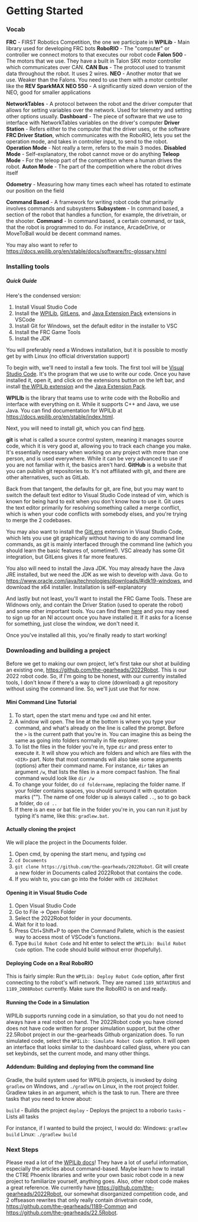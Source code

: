 # Getting Started

### Vocab
**FRC** - FIRST Robotics Competition, the one we participate in
**WPILib** - Main library used for developing FRC bots
**RoboRIO** - The "computer" or controller we connect motors to that executes our robot code
**Falon 500** - The motors that we use. They have a built in Talon SRX motor controller which communicates over CAN. 
**CAN Bus** - The protocol used to transmit data throughout the robot. It uses 2 wires.
**NEO** - Another motor that we use. Weaker than the Falons. You need to use them with a motor controller like the **REV SparkMAX**
**NEO 550** - A significantly sized down version of the NEO, good for smaller applications

**NetworkTables** - A protocol between the robot and the driver computer that allows for setting variables over the network. Used for telemetry and setting other options usually. 
**Dashboard** - The piece of software that we use to interface with NetworkTables variables on the driver's computer
**Driver Station** - Refers either to the computer that the driver uses, or the software **FRC Driver Station**, which communicates with the RoboRIO, lets you set the operation mode, and takes in controller input, to send to the robot. 
**Operation Mode** - Not really a term, refers to the main 3 modes. 
**Disabled Mode** - Self-explanatory, the robot cannot move or do anything
**Teleop Mode** - For the teleop part of the competition where a human drives the robot.
**Auton Mode** - The part of the competition where the robot drives itself

**Odometry** - Measuring how many times each wheel has rotated to estimate our position on the field

**Command Based** - A framework for writing robot code that primarily involves commands and subsystems
**Subsystem** - In command based, a section of the robot that handles a function, for example, the drivetrain, or the shooter. 
**Command** - In command based, a certain command, or task, that the robot is programmed to do. For instance, ArcadeDrive, or MoveToBall would be decent command names. 

You may also want to refer to https://docs.wpilib.org/en/stable/docs/software/frc-glossary.html

### Installing tools

##### Quick Guide
Here's the condensed version:
1. Install Visual Studio Code
2. Install the [WPILib](https://marketplace.visualstudio.com/items?itemName=wpilibsuite.vscode-wpilib), [GitLens](https://marketplace.visualstudio.com/items?itemName=eamodio.gitlens), and [Java Extension Pack](https://marketplace.visualstudio.com/items?itemName=vscjava.vscode-java-pack) extensions in VSCode
3. Install Git for Windows, set the default editor in the installer to VSC
4. Install the FRC Game Tools
5. Install the JDK

You will preferably need a Windows installation, but it is possible to mostly get by with Linux (no official driverstation support)

To begin with, we'll need to install a few tools. The first tool will be [Visual Studio Code](https://code.visualstudio.com/). It's the program that we use to write our code. Once you have installed it, open it, and click on the extensions button on the left bar, and install [the WPILib extension](https://marketplace.visualstudio.com/items?itemName=wpilibsuite.vscode-wpilib) and the [Java Extension Pack](https://marketplace.visualstudio.com/items?itemName=vscjava.vscode-java-pack). 

**WPILIb** is the library that teams use to write code with the RoboRio and interface with everything on it. While it supports C++ and Java, we use Java.  You can find documentation for WPILib at https://docs.wpilib.org/en/stable/index.html. 

Next, you will need to install git, which you can find [here](https://git-scm.com/download/win).

**git** is what is called a source control system, meaning it manages source code, which it is very good at, allowing you to track each change you make. It's essentially necessary when working on any project with more than one person, and is used everywhere. While it can be very advanced to use if you are not familiar with it, the basics aren't hard. **GitHub** is a website that you can publish git repositories to. It's not affiliated with git, and there are other alternatives, such as GitLab. 

Back from that tangent, the defaults for git, are fine, but you may want to switch the default text editor to Visual Studio Code instead of vim, which is known for being hard to exit when you don't know how to use it. Git uses the text editor primarily for resolving something called a merge conflict, which is when your code conflicts with somebody elses, and you're trying to merge the 2 codebases. 

You may also want to install the [GitLens](https://marketplace.visualstudio.com/items?itemName=eamodio.gitlens) extension in Visual Studio Code, which lets you use git graphically without having to do any command line commands, as git is mainly interfaced through the command line (which you should learn the basic features of, sometime!). VSC already has some Git integration, but GitLens gives it far more features. 

You also will need to install the Java JDK. You may already have the Java JRE installed, but we need the JDK as we wish to develop with Java. Go to https://www.oracle.com/java/technologies/downloads/#jdk19-windows, and download the x64 installer. Installation is self-explanatory

And lastly but not least, you'll want to install the FRC Game Tools. These are Widnows only, and contain the Driver Station (used to operate the robot) and some other important tools. You can find them [here](https://www.ni.com/en-us/support/downloads/drivers/download.frc-game-tools.html) and you may need to sign up for an NI account once you have installed it. If it asks for a license for something, just close the window, we don't need it. 

Once you've installed all this, you're finally ready to start working!

### Downloading and building a project

Before we get to making our own project, let's first take our shot at building an existing one, https://github.com/the-gearheads/2022Robot. This is our 2022 robot code. So, if I'm going to be honest, with our currently installed tools, I don't know if there's a way to clone (download) a git repository without using the command line. So, we'll just use that for now. 

#### Mini Command Line Tutorial
1. To start, open the start menu and type `cmd` and hit enter.
2. A window will open. The line at the bottom is where you type your command, and what's already on the line is called the prompt. Before the `>` is the current path that you're in. You can imagine this as being the same as going into folders normally in file explorer. 
3. To list the files in the folder you're in, type `dir` and press enter to execute it. It will show you which are folders and which are files with the `<DIR>` part. Note that most commands will also take some arguments (options) after their command name. For instance, `dir` takes an argument `/w`, that lists the files in a more compact fashion. The final command would look like `dir /w`
4. To change your folder, do `cd foldername`, replacing the folder name. If your folder contains spaces, you should surround it with quotation marks (""). The name of one folder up is always called `..`, so to go back a folder, do `cd ..`
5. If there is an exe or bat file in the folder you're in, you can run it just by typing it's name, like this: `gradlew.bat`. 

#### Actually cloning the project
We will place the project in the Documents folder. 
1. Open cmd, by opening the start menu, and typing `cmd`
2. `cd Documents`
3. `git clone https://github.com/the-gearheads/2022Robot`. Git will create a new folder in Documents called 2022Robot that contains the code.
4. If you wish to, you can go into the folder with `cd 2022Robot`

#### Opening it in Visual Studio Code
1. Open Visual Studio Code
2. Go to File -> Open Folder
3. Select the 2022Robot folder in your documents. 
4. Wait for it to load. 
5. Press Ctrl+Shift+P to open the Command Pallete, which is the easiest way to access most of VSCode's functions. 
6. Type `Build Robot Code` and hit enter to select the `WPILib: Build Robot Code` option. The code should build without error (hopefully). 

#### Deploying Code on a Real RoboRIO
This is fairly simple: Run the `WPILib: Deploy Robot Code` option, after first connecting to the robot's wifi network. They are named `1189_NOTAVIRUS` and `1189_2008Robot` currently. Make sure the RoboRIO is on and ready. 

#### Running the Code in a Simulation
WPILib supports running code in a simulation, so that you do not need to always have a real robot on hand. The 2022Robot code you have cloned does not have code written for proper simulation support, but the other 22.5Robot project in our the-gearheads Github organization does. To run simulated code, select the `WPILib: Simulate Robot Code` option. It will open an interface that looks similar to the dashboard called glass, where you can set keybinds, set the current mode, and many other things. 

#### Addendum:  Building and deploying from the command line
Gradle, the build system used for WPILib projects, is invoked by doing `gradlew` on Windows, and `./gradlew` on Linux, in the root project folder. Gradlew takes in an argument, which is the task to run. There are three tasks that you need to know about:

`build` - Builds the project
`deploy` - Deploys the project to a roborio
`tasks` - Lists all tasks

For instance, if I wanted to build the project, I would do:
Windows: `gradlew build`
Linux: `./gradlew build`

### Next Steps
Please read a lot of the [WPILib docs](https://docs.wpilib.org/en/stable/index.html)! They have a lot of useful information, especially the articles about command-based. Maybe learn how to install the CTRE Phoenix libraries and write your own basic robot code in a new project to familiarize yourself, anything goes. Also, other robot code makes a great reference. We currently have https://github.com/the-gearheads/2022Robot, our somewhat disorganized competition code, and 2 offseason rewrites that only really contain drivetrain code, https://github.com/the-gearheads/1189-Common and https://github.com/the-gearheads/22.5Robot. 
